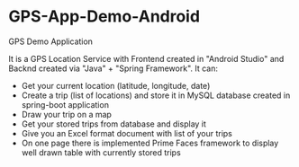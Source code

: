 # GPS-App-Demo-Android
GPS Demo Application

It is a GPS Location Service with Frontend created in "Android Studio" and Backnd created via "Java" + "Spring Framework". It can:
- Get your current location (latitude, longitude, date)
- Create a trip (list of locations) and store it in MySQL database created in spring-boot application
- Draw your trip on a map
- Get your stored trips from database and display it
- Give you an Excel format document with list of your trips
- On one page there is implemented Prime Faces framework to display well drawn table with currently stored trips

